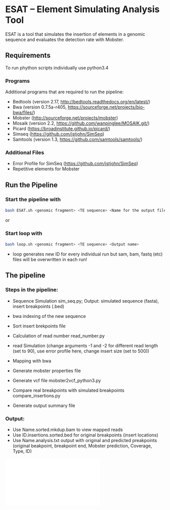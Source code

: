 # ESAT – Element Simulating Analysis Tool

ESAT is a tool that simulates the insertion of elements in a genomic sequence and evaluates the detection rate with Mobster.


## Requirements

To run phython scripts individually use python3.4

### Programs 
Additional programs that are required to run the pipeline:

* Bedtools (version 2.17, http://bedtools.readthedocs.org/en/latest/)
* Bwa (version 0.7.5a-r405, https://sourceforge.net/projects/bio-bwa/files/)
* Mobster (http://sourceforge.net/projects/mobster)
* Mosaik (version 2.2, https://github.com/wanpinglee/MOSAIK.git/)
* Picard (https://broadinstitute.github.io/picard/)
* Simseq (https://github.com/jstjohn/SimSeq)
* Samtools (version 1.3, https://github.com/samtools/samtools/)



### Additional Files

* Error Profile for SimSeq (https://github.com/jstjohn/SimSeq)
* Repetitive elements for Mobster


## Run the Pipeline
### Start the pipeline with

```bash
bash ESAT.sh <genomic fragment> <TE sequence> <Name for the output files> <Coverage for the read simulation> <Number of insertions> <ID>
```

or

### Start loop with

```bash 
bash loop.sh <genomic fragment> <TE sequence> <Output name>
```

* loop generates new ID for every individual run but sam, bam, fastq (etc) files will be overwritten in each run!



## The pipeline

### Steps in the pipeline:

* Sequence Simulation sim_seq.py; Output: simulated sequence (fasta), insert breakpoints (.bed)



* bwa indexing of the new sequence
* Sort insert brekpoints file
* Calculation of read number read_number.py

* read Simulation
	 (change arguments -1 and -2 for different read length (set to 90), use error profile here, 	  	change insert size (set to 500))

* Mapping with bwa
* Generate mobster properties file
* Generate vcf file  mobster2vcf_python3.py
* Compare real breakpoints with simulated breakpoints compare_insertions.py
* Generate output summary file

### Output:

* Use Name.sorted.mkdup.bam to view mapped reads
* Use ID.insertions.sorted.bed for original breakpoints (insert locations)
* Use Name.analysis.txt output with original and predicted preakpoints (original beakpoint, breakpoint end, Mobster prediction, Coverage, Type, ID)





![Flowchart](Flowchart_1.pdf)














